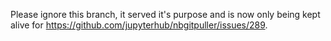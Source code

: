 Please ignore this branch, it served it's purpose and is now only being kept alive for https://github.com/jupyterhub/nbgitpuller/issues/289. 
